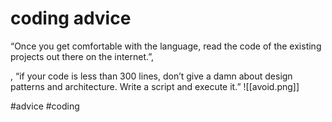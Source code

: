 # coding advice
“Once you get comfortable with the language, read the code of the existing projects out there on the internet.”,

, “if your code is less than 300 lines, don’t give a damn about design patterns and architecture. Write a script and execute it.”
![[avoid.png]]


#advice #coding 